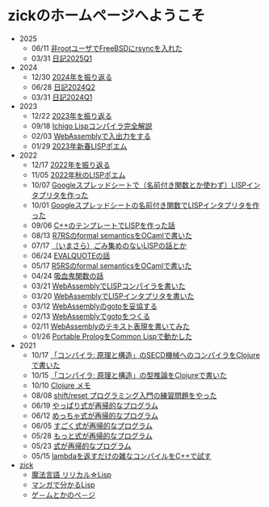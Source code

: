 # zickのホームページへようこそ

* 2025
  * 06/11 [非rootユーザでFreeBSDにrsyncを入れた](/2025/rsync.md)
  * 03/31 [日記2025Q1](/2025/q1.md)
* 2024
  * 12/30 [2024年を振り返る](/2024/yearend.md)
  * 06/28 [日記2024Q2](/2024/q2.md)
  * 03/31 [日記2024Q1](/2024/q1.md)
* 2023
  * 12/22 [2023年を振り返る](/2023/yearend.md)
  * 09/18 [Ichigo Lispコンパイラ完全解説](/2023/ichigo.md)
  * 02/03 [WebAssemblyで入出力をする](/2023/read.md)
  * 01/29 [2023年新春LISPポエム](/2023/dice.md)
* 2022
  * 12/17 [2022年を振り返る](/2022/yearend.md)
  * 11/05 [2022年秋のLISPポエム](/2022/diff.md)
  * 10/07 [Googleスプレッドシートで（名前付き関数とか使わず）LISPインタプリタを作った](/2022/sheets2.md)
  * 10/01 [Googleスプレッドシートの名前付き関数でLISPインタプリタを作った](/2022/sheets.md)
  * 09/06 [C++のテンプレートでLISPを作った話](/2022/template.md)
  * 08/13 [R7RSのformal semanticsをOCamlで書いた](/2022/r7rsf.md)
  * 07/17 [（いまさら）ごみ集めのないLISPの話とか](/2022/gc.md)
  * 06/24 [EVALQUOTEの話](/2022/evalquote.md)
  * 05/17 [R5RSのformal semanticsをOCamlで書いた](/2022/r5rsf.md)
  * 04/24 [吸血鬼関数の話](/2022/vampire.md)
  * 03/21 [WebAssemblyでLISPコンパイラを書いた](/2022/wasm_comp.md)
  * 03/20 [WebAssemblyでLISPインタプリタを書いた](/2022/wasm_inter.md)
  * 03/12 [WebAssemblyのgotoを妥協する](/2022/wasm_goto2.md)
  * 02/13 [WebAssemblyでgotoをつくる](/2022/wasm_goto.md)
  * 02/11 [WebAssemblyのテキスト表現を書いてみた](/2022/wasm.md)
  * 01/26 [Portable PrologをCommon Lispで動かした](/2022/portable.md)
* 2021
  * 10/17 [「コンパイラ: 原理と構造」のSECD機械へのコンパイラをClojureで書いた](/2021/compiler.md)
  * 10/15 [「コンパイラ: 原理と構造」の型推論をClojureで書いた](/2021/typeinf.md)
  * 10/10 [Clojure メモ](/2021/clojure.md)
  * 08/08 [shift/reset プログラミング入門の練習問題をやった](/2021/shift.md)
  * 06/19 [やっぱり式が再帰的なプログラム](/2021/recursion5.md)
  * 06/12 [めっちゃ式が再帰的なプログラム](/2021/recursion4.md)
  * 06/05 [すごく式が再帰的なプログラム](/2021/recursion3.md)
  * 05/28 [もっと式が再帰的なプログラム](/2021/recursion2.md)
  * 05/23 [式が再帰的なプログラム](/2021/recursion.md)
  * 05/15 [lambdaを返すだけの雑なコンパイルをC++で試す](/2021/compile.md)
* [zick](/zick.md)
  * [魔法言語 リリカル☆Lisp](https://lyrical.zick.run/)
  * [マンガで分かるLisp](https://lambda.zick.run/cdr/mwl/)
  * [ゲ－ムとかのペ－ジ](https://harumak7.zick.run/)
